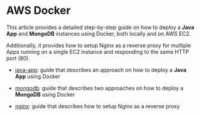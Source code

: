 # AWS Docker

This article provides a detailed step-by-step guide on how to deploy a **Java App** and **MongoDB** instances using Docker, both locally and on AWS EC2.

Additionally, it provides how to setup Nginx as a reverse proxy for multiple Apps running on a single EC2 instance and responding to the same HTTP port (80).

- [java-app](https://github.com/erebelo/aws-docker/tree/main/java-app): guide that describes an approach on how to deploy a **Java App** using Docker

- [mongodb](https://github.com/erebelo/aws-docker/tree/main/mongodb): guide that describes two approaches on how to deploy a **MongoDB** using Docker

- [nginx](https://github.com/erebelo/aws-docker/tree/main/nginx): guide that describes how to setup Nginx as a reverse proxy
